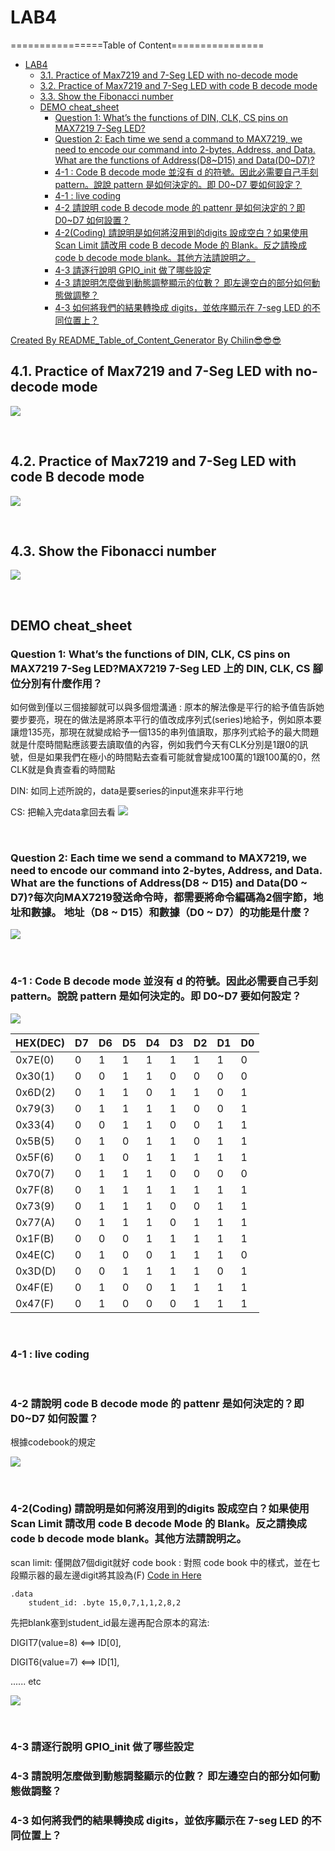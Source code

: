 # LAB4

================Table of Content================

* [LAB4](#lab4)
    * [3.1. Practice of Max7219 and 7-Seg LED with no-decode mode](#31-practice-of-max7219-and-7-seg-led-with-no-decode-mode)
    * [3.2. Practice of Max7219 and 7-Seg LED with code B decode mode](#32-practice-of-max7219-and-7-seg-led-with-code-b-decode-mode)
    * [3.3. Show the Fibonacci number](#33-show-the-fibonacci-number)
    * [DEMO cheat_sheet](#demo-cheat_sheet)
        * [Question 1: What’s the functions of DIN, CLK, CS pins on MAX7219 7-Seg LED?](#question-1-what’s-the-functions-of-din,-clk,-cs-pins-on-max7219-7-seg-led?)
        * [Question 2: Each time we send a command to MAX7219, we need to encode our command into 2-bytes, Address, and Data. What are the functions of Address(D8~D15) and Data(D0~D7)?](#question-2-each-time-we-send-a-command-to-max7219,-we-need-to-encode-our-command-into-2-bytes,-address,-and-data-what-are-the-functions-of-addressd8~d15-and-datad0~d7?)
        * [4-1 : Code B decode mode 並沒有 d 的符號。因此必需要自己手刻 pattern。說說 pattern 是如何決定的。即 D0~D7 要如何設定？](#4-1--code-b-decode-mode-並沒有-d-的符號。因此必需要自己手刻-pattern。說說-pattern-是如何決定的。即-d0~d7-要如何設定？)
        * [4-1 : live coding](#4-1--live-coding)
        * [4-2 請說明 code B decode mode 的 pattenr 是如何決定的？即 D0~D7 如何設置？](#4-2-請說明-code-b-decode-mode-的-pattenr-是如何決定的？即-d0~d7-如何設置？)
        * [4-2(Coding) 請說明是如何將沒用到的digits 設成空白？如果使用 Scan Limit 請改用 code B decode Mode 的 Blank。反之請換成 code b decode mode blank。其他方法請說明之。](#4-2coding-請說明是如何將沒用到的digits-設成空白？如果使用-scan-limit-請改用-code-b-decode-mode-的-blank。反之請換成-code-b-decode-mode-blank。其他方法請說明之。)
        * [4-3 請逐行說明 GPIO_init 做了哪些設定](#4-3-請逐行說明-gpio_init-做了哪些設定)
        * [4-3 請說明怎麼做到動態調整顯示的位數？ 即左邊空白的部分如何動態做調整？](#4-3-請說明怎麼做到動態調整顯示的位數？-即左邊空白的部分如何動態做調整？)
        * [4-3 如何將我們的結果轉換成 digits，並依序顯示在 7-seg LED 的不同位置上？](#4-3-如何將我們的結果轉換成-digits，並依序顯示在-7-seg-led-的不同位置上？)

[Created By README_Table_of_Content_Generator By Chilin😎️😎️😎️](https://github.com/chilin0525/README_Table_of_Content_Generator)


## 4.1. Practice of Max7219 and 7-Seg LED with no-decode mode

![](https://i.imgur.com/msyG0Zr.png)

<br>

## 4.2. Practice of Max7219 and 7-Seg LED with code B decode mode

![](https://i.imgur.com/2B0D2yw.png)

<br>


## 4.3. Show the Fibonacci number

![](https://i.imgur.com/ipjseZy.png)


<br>

## DEMO cheat_sheet

### Question 1: What’s the functions of DIN, CLK, CS pins on MAX7219 7-Seg LED?MAX7219 7-Seg LED 上的 DIN, CLK, CS 腳位分別有什麼作用？

如何做到僅以三個接腳就可以與多個燈溝通 : 原本的解法像是平行的給予值告訴她要步要亮，現在的做法是將原本平行的值改成序列式(series)地給予，例如原本要讓燈135亮，那現在就變成給予一個135的串列值讀取，那序列式給予的最大問題就是什麼時間點應該要去讀取值的內容，例如我們今天有CLK分別是1跟0的訊號，但是如果我們在極小的時間點去查看可能就會變成100萬的1跟100萬的0，然CLK就是負責查看的時間點

DIN: 如同上述所說的，data是要series的input進來非平行地

CS: 把輸入完data拿回去看
![](https://i.imgur.com/8Ob3Doc.png)


<br>

### Question 2: Each time we send a command to MAX7219, we need to encode our command into 2-bytes, Address, and Data. What are the functions of Address(D8 ~ D15) and Data(D0 ~ D7)?每次向MAX7219發送命令時，都需要將命令編碼為2個字節，地址和數據。 地址（D8 ~ D15）和數據（D0 ~ D7）的功能是什麼？


![](https://i.imgur.com/7UAHiGv.png)

<br>

### 4-1 : Code B decode mode 並沒有 d 的符號。因此必需要自己手刻 pattern。說說 pattern 是如何決定的。即 D0~D7 要如何設定？


![](https://i.imgur.com/PMoWg8L.png)

| HEX(DEC) | D7  | D6  | D5  | D4  | D3  | D2  | D1  | D0  |
|:-------- |:--- |:--- |:--- | --- |:--- | --- | --- |:--- |
| 0x7E(0)  | 0   | 1   | 1   | 1   | 1   | 1   | 1   | 0   |
| 0x30(1)  | 0   | 0   | 1   | 1   | 0   | 0   | 0   | 0   |
| 0x6D(2)  | 0   | 1   | 1   | 0   | 1   | 1   | 0   | 1   |
| 0x79(3)  | 0   | 1   | 1   | 1   | 1   | 0   | 0   | 1   |
| 0x33(4)  | 0   | 0   | 1   | 1   | 0   | 0   | 1   | 1   |
| 0x5B(5)  | 0   | 1   | 0   | 1   | 1   | 0   | 1   | 1   |
| 0x5F(6)  | 0   | 1   | 0   | 1   | 1   | 1   | 1   | 1   |
| 0x70(7)  | 0   | 1   | 1   | 1   | 0   | 0   | 0   | 0   |
| 0x7F(8)  | 0   | 1   | 1   | 1   | 1   | 1   | 1   | 1   |
| 0x73(9)  | 0   | 1   | 1   | 1   | 0   | 0   | 1   | 1   |
| 0x77(A)  | 0   | 1   | 1   | 1   | 0   | 1   | 1   | 1   |
| 0x1F(B)  | 0   | 0   | 0   | 1   | 1   | 1   | 1   | 1   |
| 0x4E(C)  | 0   | 1   | 0   | 0   | 1   | 1   | 1   | 0   |
| 0x3D(D)  | 0   | 0   | 1   | 1   | 1   | 1   | 0   | 1   |
| 0x4F(E)  | 0   | 1   | 0   | 0   | 1   | 1   | 1   | 1   |
| 0x47(F)  | 0   | 1   | 0   | 0   | 0   | 1   | 1   | 1   |

<br>

### 4-1 : live coding

<br>

### 4-2 請說明 code B decode mode 的 pattenr 是如何決定的？即 D0~D7 如何設置？

根據codebook的規定

![](https://i.imgur.com/B96RLa4.png)

<br>

### 4-2(Coding) 請說明是如何將沒用到的digits 設成空白？如果使用 Scan Limit 請改用 code B decode Mode 的 Blank。反之請換成 code b decode mode blank。其他方法請說明之。

scan limit: 僅開啟7個digit就好
code book : 對照 code book 中的樣式，並在七段顯示器的最左邊digit將其設為(F) [Code in Here](https://github.com/chilin0525/NCTUCS_MPSL_LAB/blob/master/LAB4/Code/p2_0711282_code_B.s)


```assembly
.data
	student_id: .byte 15,0,7,1,1,2,8,2
```

先把blank塞到student_id最左邊再配合原本的寫法: 

DIGIT7(value=8) <==>  ID[0],

DIGIT6(value=7) <==>  ID[1],

...... etc

![](https://i.imgur.com/310ZOVf.png)


<br>

### 4-3 請逐行說明 GPIO_init 做了哪些設定

### 4-3 請說明怎麼做到動態調整顯示的位數？ 即左邊空白的部分如何動態做調整？

### 4-3 如何將我們的結果轉換成 digits，並依序顯示在 7-seg LED 的不同位置上？
